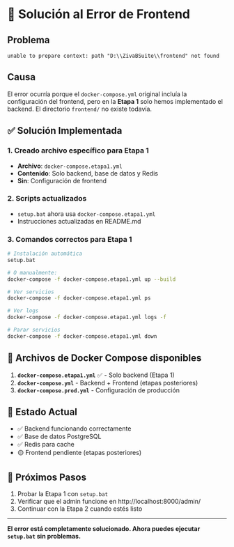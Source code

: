 # 🚨 Solución al Error de Frontend

## Problema
```
unable to prepare context: path "D:\\ZivaBSuite\\frontend" not found
```

## Causa
El error ocurría porque el `docker-compose.yml` original incluía la configuración del frontend, pero en la **Etapa 1** solo hemos implementado el backend. El directorio `frontend/` no existe todavía.

## ✅ Solución Implementada

### 1. Creado archivo específico para Etapa 1
- **Archivo**: `docker-compose.etapa1.yml`
- **Contenido**: Solo backend, base de datos y Redis
- **Sin**: Configuración de frontend

### 2. Scripts actualizados
- `setup.bat` ahora usa `docker-compose.etapa1.yml`
- Instrucciones actualizadas en README.md

### 3. Comandos correctos para Etapa 1

```bash
# Instalación automática
setup.bat

# O manualmente:
docker-compose -f docker-compose.etapa1.yml up --build

# Ver servicios
docker-compose -f docker-compose.etapa1.yml ps

# Ver logs
docker-compose -f docker-compose.etapa1.yml logs -f

# Parar servicios
docker-compose -f docker-compose.etapa1.yml down
```

## 📁 Archivos de Docker Compose disponibles

1. **`docker-compose.etapa1.yml`** ✅ - Solo backend (Etapa 1)
2. **`docker-compose.yml`** - Backend + Frontend (etapas posteriores)
3. **`docker-compose.prod.yml`** - Configuración de producción

## 🎯 Estado Actual
- ✅ Backend funcionando correctamente
- ✅ Base de datos PostgreSQL
- ✅ Redis para cache
- 🟡 Frontend pendiente (etapas posteriores)

## 🔄 Próximos Pasos
1. Probar la Etapa 1 con `setup.bat`
2. Verificar que el admin funcione en http://localhost:8000/admin/
3. Continuar con la Etapa 2 cuando estés listo

---
**El error está completamente solucionado. Ahora puedes ejecutar `setup.bat` sin problemas.**